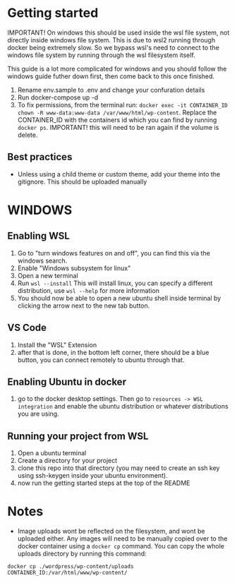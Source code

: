 # Getting started
IMPORTANT! On windows this should be used inside the wsl file system, not directly inside windows file system. This is due to wsl2 running through docker being extremely slow. So we bypass wsl's need to connect to the windows file system by running through the wsl filesystem itself.

This guide is a lot more complicated for windows and you should follow the windows guide futher down first, then come back to this once finished.

1. Rename env.sample to .env and change your confuration details
2. Run docker-compose up -d
3. To fix permissions, from the terminal run: `docker exec -it CONTAINER_ID chown -R www-data:www-data /var/www/html/wp-content`. Replace the CONTAINER_ID with the containers id which you can find by running `docker ps`. IMPORTANT! this will need to be ran again if the volume is delete.

## Best practices
- Unless using a child theme or custom theme, add your theme into the gitignore. This should be uploaded manually



# WINDOWS

## Enabling WSL
1. Go to "turn windows features on and off", you can find this via the windows search. 
2. Enable "Windows subsystem for linux"
3. Open a new terminal
4. Run `wsl --install` This will install linux, you can specify a different distribution, use `wsl --help` for more information
5. You should now be able to open a new ubuntu shell inside terminal by clicking the arrow next to the new tab button. 

## VS Code
1. Install the "WSL" Extension 
2. after that is done, in the bottom left corner, there should be a blue button, you can connect remotely to ubuntu through that. 

## Enabling Ubuntu in docker
1. go to the docker desktop settings. Then go to `resources -> WSL integration` and enable the ubuntu distribution or whatever distributions you are using.


## Running your project from WSL
1. Open a ubuntu terminal
2. Create a directory for your project
3. clone this repo into that directory (you may need to create an ssh key using ssh-keygen inside your ubuntu environment).
4. now run the getting started steps at the top of the README



# Notes

- Image uploads wont be reflected on the filesystem, and wont be uploaded either. Any images will need to be manually copied over to the docker container using a `docker cp` command. You can copy the whole uploads directory by running this command:
```
docker cp ./wordpress/wp-content/uploads CONTAINER_ID:/var/html/www/wp-content/
```